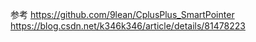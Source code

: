 参考 
https://github.com/9lean/CplusPlus_SmartPointer
https://blog.csdn.net/k346k346/article/details/81478223